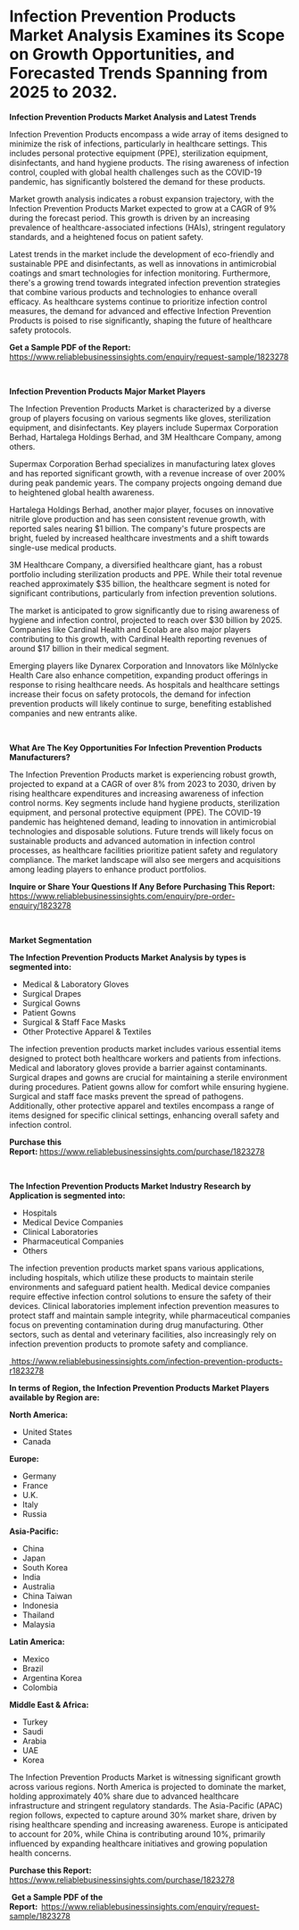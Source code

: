 <p><h1>Infection Prevention Products Market Analysis Examines its Scope on Growth Opportunities, and Forecasted Trends Spanning from 2025 to 2032.</h1></p><p><strong>Infection Prevention Products Market Analysis and Latest Trends</strong></p>
<p><p>Infection Prevention Products encompass a wide array of items designed to minimize the risk of infections, particularly in healthcare settings. This includes personal protective equipment (PPE), sterilization equipment, disinfectants, and hand hygiene products. The rising awareness of infection control, coupled with global health challenges such as the COVID-19 pandemic, has significantly bolstered the demand for these products.</p><p>Market growth analysis indicates a robust expansion trajectory, with the Infection Prevention Products Market expected to grow at a CAGR of 9% during the forecast period. This growth is driven by an increasing prevalence of healthcare-associated infections (HAIs), stringent regulatory standards, and a heightened focus on patient safety. </p><p>Latest trends in the market include the development of eco-friendly and sustainable PPE and disinfectants, as well as innovations in antimicrobial coatings and smart technologies for infection monitoring. Furthermore, there's a growing trend towards integrated infection prevention strategies that combine various products and technologies to enhance overall efficacy. As healthcare systems continue to prioritize infection control measures, the demand for advanced and effective Infection Prevention Products is poised to rise significantly, shaping the future of healthcare safety protocols.</p></p>
<p><strong>Get a Sample PDF of the Report:&nbsp;</strong> <a href="https://www.reliablebusinessinsights.com/enquiry/request-sample/1823278?utm_campaign=3539&utm_medium=2&utm_source=Github&utm_content=ia&utm_term=19042025&utm_id=infection-prevention-products">https://www.reliablebusinessinsights.com/enquiry/request-sample/1823278</a></p>
<p>&nbsp;</p>
<p><strong>Infection Prevention Products Major Market Players</strong></p>
<p><p>The Infection Prevention Products Market is characterized by a diverse group of players focusing on various segments like gloves, sterilization equipment, and disinfectants. Key players include Supermax Corporation Berhad, Hartalega Holdings Berhad, and 3M Healthcare Company, among others.</p><p>Supermax Corporation Berhad specializes in manufacturing latex gloves and has reported significant growth, with a revenue increase of over 200% during peak pandemic years. The company projects ongoing demand due to heightened global health awareness.</p><p>Hartalega Holdings Berhad, another major player, focuses on innovative nitrile glove production and has seen consistent revenue growth, with reported sales nearing $1 billion. The company's future prospects are bright, fueled by increased healthcare investments and a shift towards single-use medical products.</p><p>3M Healthcare Company, a diversified healthcare giant, has a robust portfolio including sterilization products and PPE. While their total revenue reached approximately $35 billion, the healthcare segment is noted for significant contributions, particularly from infection prevention solutions.</p><p>The market is anticipated to grow significantly due to rising awareness of hygiene and infection control, projected to reach over $30 billion by 2025. Companies like Cardinal Health and Ecolab are also major players contributing to this growth, with Cardinal Health reporting revenues of around $17 billion in their medical segment. </p><p>Emerging players like Dynarex Corporation and Innovators like Mölnlycke Health Care also enhance competition, expanding product offerings in response to rising healthcare needs. As hospitals and healthcare settings increase their focus on safety protocols, the demand for infection prevention products will likely continue to surge, benefiting established companies and new entrants alike.</p></p>
<p>&nbsp;</p>
<p><strong>What Are The Key Opportunities For Infection Prevention Products Manufacturers?</strong></p>
<p><p>The Infection Prevention Products market is experiencing robust growth, projected to expand at a CAGR of over 8% from 2023 to 2030, driven by rising healthcare expenditures and increasing awareness of infection control norms. Key segments include hand hygiene products, sterilization equipment, and personal protective equipment (PPE). The COVID-19 pandemic has heightened demand, leading to innovation in antimicrobial technologies and disposable solutions. Future trends will likely focus on sustainable products and advanced automation in infection control processes, as healthcare facilities prioritize patient safety and regulatory compliance. The market landscape will also see mergers and acquisitions among leading players to enhance product portfolios.</p></p>
<p><strong>Inquire or Share Your Questions If Any Before Purchasing This Report:</strong> <a href="https://www.reliablebusinessinsights.com/enquiry/pre-order-enquiry/1823278?utm_campaign=3539&utm_medium=2&utm_source=Github&utm_content=ia&utm_term=19042025&utm_id=infection-prevention-products">https://www.reliablebusinessinsights.com/enquiry/pre-order-enquiry/1823278</a></p>
<p>&nbsp;</p>
<p><strong>Market Segmentation</strong></p>
<p><strong>The Infection Prevention Products Market Analysis by types is segmented into:</strong></p>
<p><ul><li>Medical & Laboratory Gloves</li><li>Surgical Drapes</li><li>Surgical Gowns</li><li>Patient Gowns</li><li>Surgical & Staff Face Masks</li><li>Other Protective Apparel & Textiles</li></ul></p>
<p><p>The infection prevention products market includes various essential items designed to protect both healthcare workers and patients from infections. Medical and laboratory gloves provide a barrier against contaminants. Surgical drapes and gowns are crucial for maintaining a sterile environment during procedures. Patient gowns allow for comfort while ensuring hygiene. Surgical and staff face masks prevent the spread of pathogens. Additionally, other protective apparel and textiles encompass a range of items designed for specific clinical settings, enhancing overall safety and infection control.</p></p>
<p><strong>Purchase this Report:&nbsp;</strong><a href="https://www.reliablebusinessinsights.com/purchase/1823278?utm_campaign=3539&utm_medium=2&utm_source=Github&utm_content=ia&utm_term=19042025&utm_id=infection-prevention-products">https://www.reliablebusinessinsights.com/purchase/1823278</a></p>
<p>&nbsp;</p>
<p><strong>The Infection Prevention Products Market Industry Research by Application is segmented into:</strong></p>
<p><ul><li>Hospitals</li><li>Medical Device Companies</li><li>Clinical Laboratories</li><li>Pharmaceutical Companies</li><li>Others</li></ul></p>
<p><p>The infection prevention products market spans various applications, including hospitals, which utilize these products to maintain sterile environments and safeguard patient health. Medical device companies require effective infection control solutions to ensure the safety of their devices. Clinical laboratories implement infection prevention measures to protect staff and maintain sample integrity, while pharmaceutical companies focus on preventing contamination during drug manufacturing. Other sectors, such as dental and veterinary facilities, also increasingly rely on infection prevention products to promote safety and compliance.</p></p>
<p><a href="https://www.reliablebusinessinsights.com/infection-prevention-products-r1823278?utm_campaign=3539&utm_medium=2&utm_source=Github&utm_content=ia&utm_term=19042025&utm_id=infection-prevention-products">&nbsp;https://www.reliablebusinessinsights.com/infection-prevention-products-r1823278</a></p>
<p><strong>In terms of Region, the Infection Prevention Products Market Players available by Region are:</strong></p>
<p>
    <p> <strong> North America: </strong>
        <ul>
            <li>United States</li>
            <li>Canada</li>
        </ul>
        </p> 
    <p> <strong> Europe: </strong>
        <ul>
            <li>Germany</li>
            <li>France</li>
            <li>U.K.</li>
            <li>Italy</li>
            <li>Russia</li>
        </ul>
        </p> 
    <p> <strong> Asia-Pacific: </strong>
        <ul>
            <li>China</li>
            <li>Japan</li>
            <li>South Korea</li>
            <li>India</li>
            <li>Australia</li>
            <li>China Taiwan</li>
            <li>Indonesia</li>
            <li>Thailand</li>
            <li>Malaysia</li>
        </ul>
        </p> 
    <p> <strong> Latin America: </strong>
        <ul>
            <li>Mexico</li>
            <li>Brazil</li>
            <li>Argentina Korea</li>
            <li>Colombia</li>
        </ul>
        </p> 
    <p> <strong> Middle East & Africa: </strong>
        <ul>
            <li>Turkey</li>
            <li>Saudi</li>
            <li>Arabia</li>
            <li>UAE</li>
            <li>Korea</li>
        </ul>
    </p>
    </p>
<p><p>The Infection Prevention Products Market is witnessing significant growth across various regions. North America is projected to dominate the market, holding approximately 40% share due to advanced healthcare infrastructure and stringent regulatory standards. The Asia-Pacific (APAC) region follows, expected to capture around 30% market share, driven by rising healthcare spending and increasing awareness. Europe is anticipated to account for 20%, while China is contributing around 10%, primarily influenced by expanding healthcare initiatives and growing population health concerns.</p></p>
<p><strong>Purchase this Report: </strong><a href="https://www.reliablebusinessinsights.com/purchase/1823278?utm_campaign=3539&utm_medium=2&utm_source=Github&utm_content=ia&utm_term=19042025&utm_id=infection-prevention-products">https://www.reliablebusinessinsights.com/purchase/1823278</a></p>
<p>&nbsp;<strong>Get a Sample PDF of the Report:&nbsp;&nbsp;</strong><a href="https://www.reliablebusinessinsights.com/enquiry/request-sample/1823278?utm_campaign=3539&utm_medium=2&utm_source=Github&utm_content=ia&utm_term=19042025&utm_id=infection-prevention-products">https://www.reliablebusinessinsights.com/enquiry/request-sample/1823278</a></p>
<p><strong></strong></p>
<p><p></p><p></p><p></p></p>
